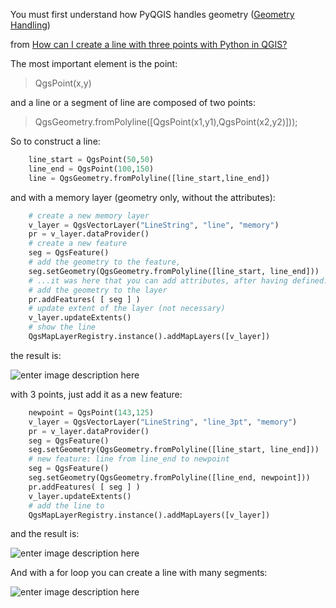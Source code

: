 You must first understand how PyQGIS handles geometry ([Geometry Handling][1])

from [How can I create a line with three points with Python in QGIS?](http://gis.stackexchange.com/questions/60307/how-can-i-create-a-line-with-three-points-with-python-in-qgis/60382)


The most important element is the point:

> QgsPoint(x,y)

and a line or a segment of line are composed of two points:

> QgsGeometry.fromPolyline([QgsPoint(x1,y1),QgsPoint(x2,y2)]));

So to construct a line:

```python
    line_start = QgsPoint(50,50)
    line_end = QgsPoint(100,150)
    line = QgsGeometry.fromPolyline([line_start,line_end])
 ```

and with a memory layer (geometry only, without the attributes):

 
```python
    # create a new memory layer
    v_layer = QgsVectorLayer("LineString", "line", "memory")
    pr = v_layer.dataProvider()
    # create a new feature
    seg = QgsFeature()
    # add the geometry to the feature, 
    seg.setGeometry(QgsGeometry.fromPolyline([line_start, line_end]))
    # ...it was here that you can add attributes, after having defined....
    # add the geometry to the layer
    pr.addFeatures( [ seg ] )
    # update extent of the layer (not necessary)
    v_layer.updateExtents()
    # show the line  
    QgsMapLayerRegistry.instance().addMapLayers([v_layer])
 ```

the result is:

![enter image description here][2]

with 3 points, just add it as a new feature:
 
```python
    newpoint = QgsPoint(143,125)
    v_layer = QgsVectorLayer("LineString", "line_3pt", "memory")
    pr = v_layer.dataProvider()
    seg = QgsFeature()
    seg.setGeometry(QgsGeometry.fromPolyline([line_start, line_end]))
    # new feature: line from line_end to newpoint
    seg = QgsFeature()
    seg.setGeometry(QgsGeometry.fromPolyline([line_end, newpoint]))
    pr.addFeatures( [ seg ] )
    v_layer.updateExtents()
    # add the line to 
    QgsMapLayerRegistry.instance().addMapLayers([v_layer])
 ```

and the result is:

![enter image description here][3]

And with a for loop you can create a line with many segments:

![enter image description here][4]


  [1]: http://www.qgis.org/pyqgis-cookbook/geometry.html
  [2]: http://i.stack.imgur.com/S1VCk.jpg
  [3]: http://i.stack.imgur.com/EpNor.jpg
  [4]: http://i.stack.imgur.com/6Vw0p.jpg
